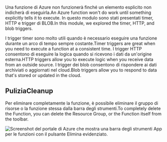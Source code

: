 <span data-ttu-id="c2250-101">Una funzione di Azure non funzionerà finché un elemento esplicito non indicherà di eseguirla.</span><span class="sxs-lookup"><span data-stu-id="c2250-101">An Azure function won't do work until something explicitly tells it to execute.</span></span> <span data-ttu-id="c2250-102">In questo modulo sono stati presentati timer, HTTP e trigger di BLOB.</span><span class="sxs-lookup"><span data-stu-id="c2250-102">In this module, we explored the timer, HTTP, and blob triggers.</span></span>

<span data-ttu-id="c2250-103">I trigger timer sono molto utili quando è necessario eseguire una funzione durante un arco di tempo sempre costante.</span><span class="sxs-lookup"><span data-stu-id="c2250-103">Timer triggers are great when you need to execute a function at a consistent time.</span></span> <span data-ttu-id="c2250-104">I trigger HTTP consentono di eseguire la logica quando si ricevono i dati da un'origine esterna.</span><span class="sxs-lookup"><span data-stu-id="c2250-104">HTTP triggers allow you to execute logic when you receive data from an outside source.</span></span> <span data-ttu-id="c2250-105">I trigger dei blob consentono di rispondere ai dati archiviati o aggiornati nel cloud.</span><span class="sxs-lookup"><span data-stu-id="c2250-105">Blob triggers allow you to respond to data that's stored or updated in the cloud.</span></span>

## <a name="cleanup"></a><span data-ttu-id="c2250-106">Pulizia</span><span class="sxs-lookup"><span data-stu-id="c2250-106">Cleanup</span></span>

<span data-ttu-id="c2250-107">Per eliminare completamente la funzione, è possibile eliminare il gruppo di risorse o la funzione stessa dalla barra degli strumenti.</span><span class="sxs-lookup"><span data-stu-id="c2250-107">To completely delete the Function, you can delete the Resource Group, or the Function itself from the toolbar.</span></span>

![Screenshot del portale di Azure che mostra una barra degli strumenti App per le funzioni con il pulsante Elimina evidenziato.](../media/6-delete-function.png)
